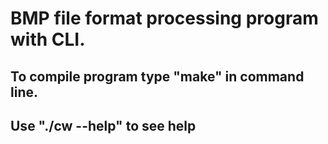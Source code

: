 # BMP file format processing program with CLI.
## To compile program type "make" in command line.
## Use "./cw --help" to see help
